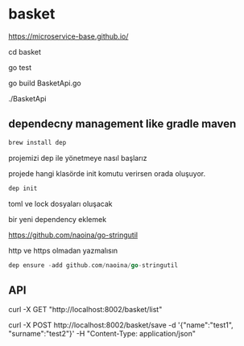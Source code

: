 # basket

https://microservice-base.github.io/

cd basket

go test


go build BasketApi.go 

./BasketApi

## dependecny management like gradle maven 
```bash
brew install dep
```
projemizi dep ile yönetmeye nasıl başlarız

projede hangi klasörde init komutu verirsen orada oluşuyor.
```go
dep init
```
toml ve lock dosyaları oluşacak

bir yeni dependency eklemek

https://github.com/naoina/go-stringutil

http ve https olmadan yazmalısın
```go
dep ensure -add github.com/naoina/go-stringutil
```

## API
curl -X GET "http://localhost:8002/basket/list"

curl  -X POST http://localhost:8002/basket/save -d '{"name":"test1", "surname":"test2"}' -H "Content-Type: application/json"
